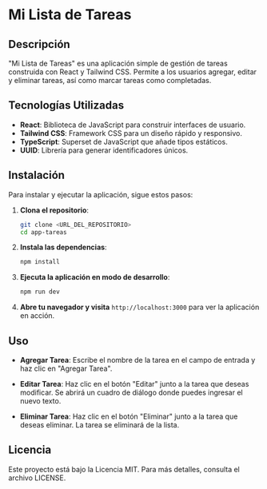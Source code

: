 # Mi Lista de Tareas

## Descripción

"Mi Lista de Tareas" es una aplicación simple de gestión de tareas construida con React y Tailwind CSS. Permite a los usuarios agregar, editar y eliminar tareas, así como marcar tareas como completadas.

## Tecnologías Utilizadas

- **React**: Biblioteca de JavaScript para construir interfaces de usuario.
- **Tailwind CSS**: Framework CSS para un diseño rápido y responsivo.
- **TypeScript**: Superset de JavaScript que añade tipos estáticos.
- **UUID**: Librería para generar identificadores únicos.

## Instalación

Para instalar y ejecutar la aplicación, sigue estos pasos:

1. **Clona el repositorio**:

   ```bash
   git clone <URL_DEL_REPOSITORIO>
   cd app-tareas
   ```

2. **Instala las dependencias**:

   ```bash
   npm install
   ```

3. **Ejecuta la aplicación en modo de desarrollo**:

   ```bash
   npm run dev
   ```

4. **Abre tu navegador y visita** `http://localhost:3000` para ver la aplicación en acción.

## Uso

- **Agregar Tarea**: Escribe el nombre de la tarea en el campo de entrada y haz clic en "Agregar Tarea".

- **Editar Tarea**: Haz clic en el botón "Editar" junto a la tarea que deseas modificar. Se abrirá un cuadro de diálogo donde puedes ingresar el nuevo texto.

- **Eliminar Tarea**: Haz clic en el botón "Eliminar" junto a la tarea que deseas eliminar. La tarea se eliminará de la lista.

## Licencia

Este proyecto está bajo la Licencia MIT. Para más detalles, consulta el archivo LICENSE.
